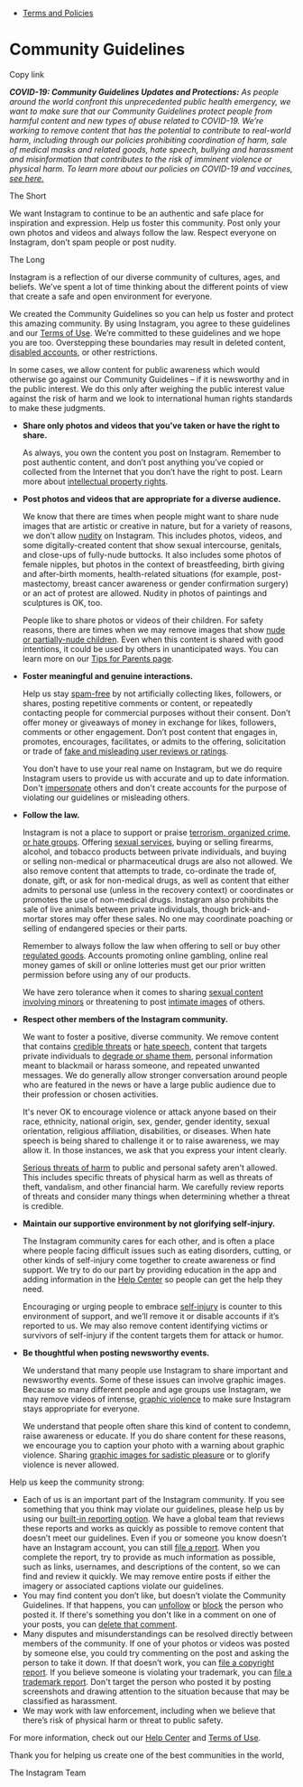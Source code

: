 *   [Terms and Policies](https://help.instagram.com/1417489251945243/?helpref=breadcrumb)

Community Guidelines
====================

Copy link

_**COVID-19: Community Guidelines Updates and Protections:** As people around the world confront this unprecedented public health emergency, we want to make sure that our Community Guidelines protect people from harmful content and new types of abuse related to COVID-19. We’re working to remove content that has the potential to contribute to real-world harm, including through our policies prohibiting coordination of harm, sale of medical masks and related goods, hate speech, bullying and harassment and misinformation that contributes to the risk of imminent violence or physical harm. To learn more about our policies on COVID-19 and vaccines, [see here.](https://help.instagram.com/697825587576762?helpref=faq_content)_

The Short

We want Instagram to continue to be an authentic and safe place for inspiration and expression. Help us foster this community. Post only your own photos and videos and always follow the law. Respect everyone on Instagram, don’t spam people or post nudity.

The Long

Instagram is a reflection of our diverse community of cultures, ages, and beliefs. We’ve spent a lot of time thinking about the different points of view that create a safe and open environment for everyone.

We created the Community Guidelines so you can help us foster and protect this amazing community. By using Instagram, you agree to these guidelines and our [Terms of Use](https://www.instagram.com/legal/terms). We’re committed to these guidelines and we hope you are too. Overstepping these boundaries may result in deleted content, [disabled accounts](https://help.instagram.com/366993040048856?helpref=faq_content), or other restrictions.

In some cases, we allow content for public awareness which would otherwise go against our Community Guidelines – if it is newsworthy and in the public interest. We do this only after weighing the public interest value against the risk of harm and we look to international human rights standards to make these judgments.

*   **Share only photos and videos that you’ve taken or have the right to share.**
    
    As always, you own the content you post on Instagram. Remember to post authentic content, and don’t post anything you’ve copied or collected from the Internet that you don’t have the right to post. Learn more about [intellectual property rights](https://help.instagram.com/126382350847838?helpref=faq_content).
    
*   **Post photos and videos that are appropriate for a diverse audience.**
    
    We know that there are times when people might want to share nude images that are artistic or creative in nature, but for a variety of reasons, we don’t allow [nudity](https://l.instagram.com/?u=https%3A%2F%2Fwww.facebook.com%2Fcommunitystandards%2Fadult_nudity_sexual_activity&e=AT3huHRLxy23uJYXO3PkENAfvOrk98vVmDCjlshkeJpnjYS2N0GH573D8-fsjBFAcdx3jEGk8m_OPmrmzJQxcuRv-FSJGtytlRGEs3_WzVCHq7pIPBEYS-CQjQPIUXpYTEVYV3YRwBRePDV0RxmeS-mN5kBzJD-q-JBpVw) on Instagram. This includes photos, videos, and some digitally-created content that show sexual intercourse, genitals, and close-ups of fully-nude buttocks. It also includes some photos of female nipples, but photos in the context of breastfeeding, birth giving and after-birth moments, health-related situations (for example, post-mastectomy, breast cancer awareness or gender confirmation surgery) or an act of protest are allowed. Nudity in photos of paintings and sculptures is OK, too.
    
    People like to share photos or videos of their children. For safety reasons, there are times when we may remove images that show [nude or partially-nude children](https://l.instagram.com/?u=https%3A%2F%2Fwww.facebook.com%2Fcommunitystandards%2Fchild_nudity_sexual_exploitation&e=AT3huHRLxy23uJYXO3PkENAfvOrk98vVmDCjlshkeJpnjYS2N0GH573D8-fsjBFAcdx3jEGk8m_OPmrmzJQxcuRv-FSJGtytlRGEs3_WzVCHq7pIPBEYS-CQjQPIUXpYTEVYV3YRwBRePDV0RxmeS-mN5kBzJD-q-JBpVw). Even when this content is shared with good intentions, it could be used by others in unanticipated ways. You can learn more on our [Tips for Parents page](https://help.instagram.com/154475974694511/?helpref=faq_content).
    
*   **Foster meaningful and genuine interactions.**
    
    Help us stay [spam-free](https://l.instagram.com/?u=https%3A%2F%2Fwww.facebook.com%2Fcommunitystandards%2Fspam&e=AT3huHRLxy23uJYXO3PkENAfvOrk98vVmDCjlshkeJpnjYS2N0GH573D8-fsjBFAcdx3jEGk8m_OPmrmzJQxcuRv-FSJGtytlRGEs3_WzVCHq7pIPBEYS-CQjQPIUXpYTEVYV3YRwBRePDV0RxmeS-mN5kBzJD-q-JBpVw) by not artificially collecting likes, followers, or shares, posting repetitive comments or content, or repeatedly contacting people for commercial purposes without their consent. Don’t offer money or giveaways of money in exchange for likes, followers, comments or other engagement. Don’t post content that engages in, promotes, encourages, facilitates, or admits to the offering, solicitation or trade of [fake and misleading user reviews or ratings](https://l.instagram.com/?u=https%3A%2F%2Fwww.facebook.com%2Fcommunitystandards%2Ffraud_deception&e=AT3huHRLxy23uJYXO3PkENAfvOrk98vVmDCjlshkeJpnjYS2N0GH573D8-fsjBFAcdx3jEGk8m_OPmrmzJQxcuRv-FSJGtytlRGEs3_WzVCHq7pIPBEYS-CQjQPIUXpYTEVYV3YRwBRePDV0RxmeS-mN5kBzJD-q-JBpVw).
    
    You don’t have to use your real name on Instagram, but we do require Instagram users to provide us with accurate and up to date information. Don't [impersonate](https://l.instagram.com/?u=https%3A%2F%2Fwww.facebook.com%2Fcommunitystandards%2Fmisrepresentation&e=AT3huHRLxy23uJYXO3PkENAfvOrk98vVmDCjlshkeJpnjYS2N0GH573D8-fsjBFAcdx3jEGk8m_OPmrmzJQxcuRv-FSJGtytlRGEs3_WzVCHq7pIPBEYS-CQjQPIUXpYTEVYV3YRwBRePDV0RxmeS-mN5kBzJD-q-JBpVw) others and don't create accounts for the purpose of violating our guidelines or misleading others.
    
*   **Follow the law.**
    
    Instagram is not a place to support or praise [terrorism, organized crime, or hate groups](https://l.instagram.com/?u=https%3A%2F%2Fwww.facebook.com%2Fcommunitystandards%2Fdangerous_individuals_organizations&e=AT3huHRLxy23uJYXO3PkENAfvOrk98vVmDCjlshkeJpnjYS2N0GH573D8-fsjBFAcdx3jEGk8m_OPmrmzJQxcuRv-FSJGtytlRGEs3_WzVCHq7pIPBEYS-CQjQPIUXpYTEVYV3YRwBRePDV0RxmeS-mN5kBzJD-q-JBpVw). Offering [sexual services](https://l.instagram.com/?u=https%3A%2F%2Fwww.facebook.com%2Fcommunitystandards%2Fsexual_solicitation&e=AT3huHRLxy23uJYXO3PkENAfvOrk98vVmDCjlshkeJpnjYS2N0GH573D8-fsjBFAcdx3jEGk8m_OPmrmzJQxcuRv-FSJGtytlRGEs3_WzVCHq7pIPBEYS-CQjQPIUXpYTEVYV3YRwBRePDV0RxmeS-mN5kBzJD-q-JBpVw), buying or selling firearms, alcohol, and tobacco products between private individuals, and buying or selling non-medical or pharmaceutical drugs are also not allowed. We also remove content that attempts to trade, co-ordinate the trade of, donate, gift, or ask for non-medical drugs, as well as content that either admits to personal use (unless in the recovery context) or coordinates or promotes the use of non-medical drugs. Instagram also prohibits the sale of live animals between private individuals, though brick-and-mortar stores may offer these sales. No one may coordinate poaching or selling of endangered species or their parts.
    
    Remember to always follow the law when offering to sell or buy other [regulated goods](https://l.instagram.com/?u=https%3A%2F%2Fwww.facebook.com%2Fcommunitystandards%2Fregulated_goods&e=AT3huHRLxy23uJYXO3PkENAfvOrk98vVmDCjlshkeJpnjYS2N0GH573D8-fsjBFAcdx3jEGk8m_OPmrmzJQxcuRv-FSJGtytlRGEs3_WzVCHq7pIPBEYS-CQjQPIUXpYTEVYV3YRwBRePDV0RxmeS-mN5kBzJD-q-JBpVw). Accounts promoting online gambling, online real money games of skill or online lotteries must get our prior written permission before using any of our products.
    
    We have zero tolerance when it comes to sharing [sexual content involving minors](https://l.instagram.com/?u=https%3A%2F%2Fwww.facebook.com%2Fcommunitystandards%2Fchild_nudity_sexual_exploitation&e=AT3huHRLxy23uJYXO3PkENAfvOrk98vVmDCjlshkeJpnjYS2N0GH573D8-fsjBFAcdx3jEGk8m_OPmrmzJQxcuRv-FSJGtytlRGEs3_WzVCHq7pIPBEYS-CQjQPIUXpYTEVYV3YRwBRePDV0RxmeS-mN5kBzJD-q-JBpVw) or threatening to post [intimate images](https://l.instagram.com/?u=https%3A%2F%2Fwww.facebook.com%2Fcommunitystandards%2Fsexual_exploitation_adults&e=AT3huHRLxy23uJYXO3PkENAfvOrk98vVmDCjlshkeJpnjYS2N0GH573D8-fsjBFAcdx3jEGk8m_OPmrmzJQxcuRv-FSJGtytlRGEs3_WzVCHq7pIPBEYS-CQjQPIUXpYTEVYV3YRwBRePDV0RxmeS-mN5kBzJD-q-JBpVw) of others.
    
*   **Respect other members of the Instagram community.**
    
    We want to foster a positive, diverse community. We remove content that contains [credible threats](https://l.instagram.com/?u=https%3A%2F%2Fwww.facebook.com%2Fcommunitystandards%2Fcredible_violence&e=AT3huHRLxy23uJYXO3PkENAfvOrk98vVmDCjlshkeJpnjYS2N0GH573D8-fsjBFAcdx3jEGk8m_OPmrmzJQxcuRv-FSJGtytlRGEs3_WzVCHq7pIPBEYS-CQjQPIUXpYTEVYV3YRwBRePDV0RxmeS-mN5kBzJD-q-JBpVw) or [hate speech](https://l.instagram.com/?u=https%3A%2F%2Fwww.facebook.com%2Fcommunitystandards%2Fhate_speech&e=AT3huHRLxy23uJYXO3PkENAfvOrk98vVmDCjlshkeJpnjYS2N0GH573D8-fsjBFAcdx3jEGk8m_OPmrmzJQxcuRv-FSJGtytlRGEs3_WzVCHq7pIPBEYS-CQjQPIUXpYTEVYV3YRwBRePDV0RxmeS-mN5kBzJD-q-JBpVw), content that targets private individuals to [degrade or shame them](https://l.instagram.com/?u=https%3A%2F%2Fwww.facebook.com%2Fcommunitystandards%2Fbullying&e=AT3huHRLxy23uJYXO3PkENAfvOrk98vVmDCjlshkeJpnjYS2N0GH573D8-fsjBFAcdx3jEGk8m_OPmrmzJQxcuRv-FSJGtytlRGEs3_WzVCHq7pIPBEYS-CQjQPIUXpYTEVYV3YRwBRePDV0RxmeS-mN5kBzJD-q-JBpVw), personal information meant to blackmail or harass someone, and repeated unwanted messages. We do generally allow stronger conversation around people who are featured in the news or have a large public audience due to their profession or chosen activities.
    
    It's never OK to encourage violence or attack anyone based on their race, ethnicity, national origin, sex, gender, gender identity, sexual orientation, religious affiliation, disabilities, or diseases. When hate speech is being shared to challenge it or to raise awareness, we may allow it. In those instances, we ask that you express your intent clearly.
    
    [Serious threats of harm](https://l.instagram.com/?u=https%3A%2F%2Fwww.facebook.com%2Fcommunitystandards%2Fcredible_violence&e=AT3huHRLxy23uJYXO3PkENAfvOrk98vVmDCjlshkeJpnjYS2N0GH573D8-fsjBFAcdx3jEGk8m_OPmrmzJQxcuRv-FSJGtytlRGEs3_WzVCHq7pIPBEYS-CQjQPIUXpYTEVYV3YRwBRePDV0RxmeS-mN5kBzJD-q-JBpVw) to public and personal safety aren't allowed. This includes specific threats of physical harm as well as threats of theft, vandalism, and other financial harm. We carefully review reports of threats and consider many things when determining whether a threat is credible.
    
*   **Maintain our supportive environment by not glorifying self-injury.**
    
    The Instagram community cares for each other, and is often a place where people facing difficult issues such as eating disorders, cutting, or other kinds of self-injury come together to create awareness or find support. We try to do our part by providing education in the app and adding information in the [Help Center](https://help.instagram.com/) so people can get the help they need.
    
    Encouraging or urging people to embrace [self-injury](https://l.instagram.com/?u=https%3A%2F%2Fwww.facebook.com%2Fcommunitystandards%2Fsuicide_self_injury_violence&e=AT3huHRLxy23uJYXO3PkENAfvOrk98vVmDCjlshkeJpnjYS2N0GH573D8-fsjBFAcdx3jEGk8m_OPmrmzJQxcuRv-FSJGtytlRGEs3_WzVCHq7pIPBEYS-CQjQPIUXpYTEVYV3YRwBRePDV0RxmeS-mN5kBzJD-q-JBpVw) is counter to this environment of support, and we’ll remove it or disable accounts if it’s reported to us. We may also remove content identifying victims or survivors of self-injury if the content targets them for attack or humor.
    
*   **Be thoughtful when posting newsworthy events.**
    
    We understand that many people use Instagram to share important and newsworthy events. Some of these issues can involve graphic images. Because so many different people and age groups use Instagram, we may remove videos of intense, [graphic violence](https://l.instagram.com/?u=https%3A%2F%2Fwww.facebook.com%2Fcommunitystandards%2Fgraphic_violence&e=AT3huHRLxy23uJYXO3PkENAfvOrk98vVmDCjlshkeJpnjYS2N0GH573D8-fsjBFAcdx3jEGk8m_OPmrmzJQxcuRv-FSJGtytlRGEs3_WzVCHq7pIPBEYS-CQjQPIUXpYTEVYV3YRwBRePDV0RxmeS-mN5kBzJD-q-JBpVw) to make sure Instagram stays appropriate for everyone.
    
    We understand that people often share this kind of content to condemn, raise awareness or educate. If you do share content for these reasons, we encourage you to caption your photo with a warning about graphic violence. Sharing [graphic images for sadistic pleasure](https://l.instagram.com/?u=https%3A%2F%2Fwww.facebook.com%2Fcommunitystandards%2Fcruel_insensitive&e=AT3huHRLxy23uJYXO3PkENAfvOrk98vVmDCjlshkeJpnjYS2N0GH573D8-fsjBFAcdx3jEGk8m_OPmrmzJQxcuRv-FSJGtytlRGEs3_WzVCHq7pIPBEYS-CQjQPIUXpYTEVYV3YRwBRePDV0RxmeS-mN5kBzJD-q-JBpVw) or to glorify violence is never allowed.
    

Help us keep the community strong:

*   Each of us is an important part of the Instagram community. If you see something that you think may violate our guidelines, please help us by using our [built-in reporting option](https://help.instagram.com/165828726894770?helpref=faq_content). We have a global team that reviews these reports and works as quickly as possible to remove content that doesn’t meet our guidelines. Even if you or someone you know doesn’t have an Instagram account, you can still [file a report](https://help.instagram.com/contact/383679321740945). When you complete the report, try to provide as much information as possible, such as links, usernames, and descriptions of the content, so we can find and review it quickly. We may remove entire posts if either the imagery or associated captions violate our guidelines.
*   You may find content you don’t like, but doesn’t violate the Community Guidelines. If that happens, you can [unfollow](https://help.instagram.com/286340048138725?helpref=faq_content) or [block](https://help.instagram.com/426700567389543/?helpref=faq_content) the person who posted it. If there's something you don't like in a comment on one of your posts, you can [delete that comment](https://help.instagram.com/289098941190483?helpref=faq_content).
*   Many disputes and misunderstandings can be resolved directly between members of the community. If one of your photos or videos was posted by someone else, you could try commenting on the post and asking the person to take it down. If that doesn’t work, you can [file a copyright report](https://help.instagram.com/126382350847838?helpref=faq_content). If you believe someone is violating your trademark, you can [file a trademark report](https://help.instagram.com/222826637847963?helpref=faq_content). Don't target the person who posted it by posting screenshots and drawing attention to the situation because that may be classified as harassment.
*   We may work with law enforcement, including when we believe that there’s risk of physical harm or threat to public safety.

For more information, check out our [Help Center](https://help.instagram.com/) and [Terms of Use](https://l.instagram.com/?u=http%3A%2F%2Finstagram.com%2Flegal%2Fterms%2F%23&e=AT3huHRLxy23uJYXO3PkENAfvOrk98vVmDCjlshkeJpnjYS2N0GH573D8-fsjBFAcdx3jEGk8m_OPmrmzJQxcuRv-FSJGtytlRGEs3_WzVCHq7pIPBEYS-CQjQPIUXpYTEVYV3YRwBRePDV0RxmeS-mN5kBzJD-q-JBpVw).

Thank you for helping us create one of the best communities in the world,

The Instagram Team